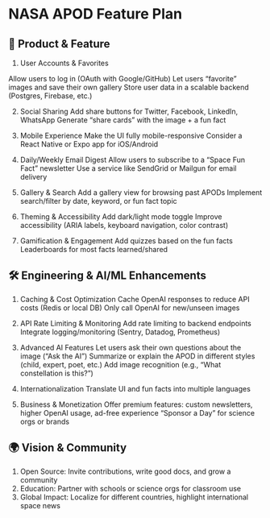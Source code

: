 # NASA APOD Feature Plan

## 🚀 Product & Feature

1. User Accounts & Favorites

Allow users to log in (OAuth with Google/GitHub)
Let users “favorite” images and save their own gallery
Store user data in a scalable backend (Postgres, Firebase, etc.)

2. Social Sharing
Add share buttons for Twitter, Facebook, LinkedIn, WhatsApp
Generate “share cards” with the image + a fun fact

3. Mobile Experience
Make the UI fully mobile-responsive
Consider a React Native or Expo app for iOS/Android

4. Daily/Weekly Email Digest
Allow users to subscribe to a “Space Fun Fact” newsletter
Use a service like SendGrid or Mailgun for email delivery

5. Gallery & Search
Add a gallery view for browsing past APODs
Implement search/filter by date, keyword, or fun fact topic

6. Theming & Accessibility
Add dark/light mode toggle
Improve accessibility (ARIA labels, keyboard navigation, color contrast)

7. Gamification & Engagement
Add quizzes based on the fun facts
Leaderboards for most facts learned/shared

## 🛠️ Engineering & AI/ML Enhancements

1. Caching & Cost Optimization
Cache OpenAI responses to reduce API costs (Redis or local DB)
Only call OpenAI for new/unseen images

2. API Rate Limiting & Monitoring
Add rate limiting to backend endpoints
Integrate logging/monitoring (Sentry, Datadog, Prometheus)

3. Advanced AI Features
Let users ask their own questions about the image (“Ask the AI”)
Summarize or explain the APOD in different styles (child, expert, poet, etc.)
Add image recognition (e.g., “What constellation is this?”)

4. Internationalization
Translate UI and fun facts into multiple languages

5. Business & Monetization
Offer premium features: custom newsletters, higher OpenAI usage, ad-free experience
“Sponsor a Day” for science orgs or brands

## 🌍 Vision & Community

1. Open Source: Invite contributions, write good docs, and grow a community
2. Education: Partner with schools or science orgs for classroom use
3. Global Impact: Localize for different countries, highlight international space news